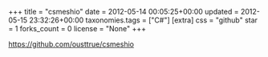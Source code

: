 +++
title = "csmeshio"
date = 2012-05-14 00:05:25+00:00
updated = 2012-05-15 23:32:26+00:00
taxonomies.tags = ["C#"]
[extra]
css = "github"
star = 1
forks_count = 0
license = "None"
+++

<https://github.com/ousttrue/csmeshio>

